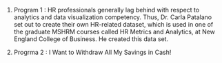 1. Program 1 : HR professionals generally lag behind with respect to analytics and data visualization competency. Thus, Dr. Carla Patalano set out to create their own HR-related dataset, which is used in one of the graduate MSHRM courses called HR Metrics and Analytics, at New England College of Business. He created this data set.

2. Progrma 2 :  I Want to Withdraw All My Savings in Cash!
